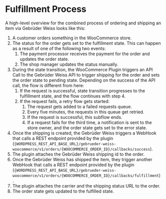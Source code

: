 # Fulfillment Process
A high-level overview for the combined process of ordering and shipping an item via Gebrüder Weiss looks like this:

1) A customer orders something in the WooCommerce store.
2) The status for the order gets set to the fulfillment state. This can happen as a result of one of the following two events:
   1) The payment processor receives the payment for the order and updates the order state.
   2) The shop manager updates the status manually.
3) During the state transition, the WooCommerce Plugin triggers an API Call to the Gebrüder Weiss API to trigger shipping for the order and sets the order state to pending state. Depending on the success of the API call, the flow is different from here:
   1) If the request is successful, state transition progresses to the fulfillment state, and the flow continues with step 4.
   2) If the request fails, a retry flow gets started:
      1) The request gets added to a failed requests queue.
      2) Every five minutes, the requests in this queue get retried.
      3) If the request is successful, this subflow ends.
      4) If a request fails for the third time, a notification is sent to the store owner, and the order state gets set to the error state.
4) Once the shipping is created, the Gebrüder Weiss triggers a WebHook that calls a REST endpoint provided by the plugin (`{WORDPRESS_REST_API_BASE_URL}/gebrueder-weiss-woocommerce/v1/orders/{WOOCOMMERCE_ORDER_ID}/callbacks/success`).
5) The plugin attaches the Gebrüder Weiss shipping id to the order.
6) Once the Gebrüder Weiss has shipped the item, they trigger another WebHook that calls a REST endpoint provided by the plugin (`{WORDPRESS_REST_API_BASE_URL}/gebrueder-weiss-woocommerce/v1/orders/{WOOCOMMERCE_ORDER_ID}/callbacks/fulfillment`).
7) The plugin attaches the carrier and the shipping status URL to the order.
8) The order state gets updated to the fulfilled state.
